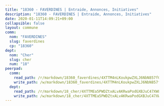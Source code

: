 ```yaml
---
title: "18360 - FAVERDINES | Entraide, Annonces, Initiatives"
description: "18360 - FAVERDINES | Entraide, Annonces, Initiatives"
date: 2020-01-11T14:09:21+09:00
collapsible: false
layout: commune
comm:
  nom: "FAVERDINES"
  slug: faverdines
  cp: "18360"
dept:
  nom: "Cher"
  slug: cher
  num: "18"
peerpad:
  comm:
    read_path: /r/markdown/18360_faverdines/4XTTM4nLKoukpwZXLJ6NbN857fGx2A1p7hgFiiFSvFTek54HU
    write_path: /w/markdown/18360_faverdines/4XTTM4nLKoukpwZXLJ6NbN857fGx2A1p7hgFiiFSvFTek54HU-K3TgUDcuh483h1tHuQdKVVwCJokEKV5LGqGXtzqMudUtAYvha8p1LCqRgZJJbyrUv7jsfPYy1qvHpJDQLGAgUPnPUPhLbpzfSRVp5FtddqsN6wEkqwc6s8iJ2JSCuLfuRL4fgo7k
  dept:
    read_path: /r/markdown/18_cher/4XTTMEa5PWDZtxALvAKRwaPodGXBJuC47XWLMLZ5hCaMSik3w
    write_path: /w/markdown/18_cher/4XTTMEa5PWDZtxALvAKRwaPodGXBJuC47XWLMLZ5hCaMSik3w-K3TgTvT6tiupPRTeoV2zMggT6E77BmY6Zeeqwk1pvv6Bfo4GHKoyLD2hQDLMcNajnfixB5aDgngmFZba1jsFtXhXJhkZaMz5Fno5UjuUU6mkQFXv9cWu6FJLmGRziLMtgTSufDeD
---
```


